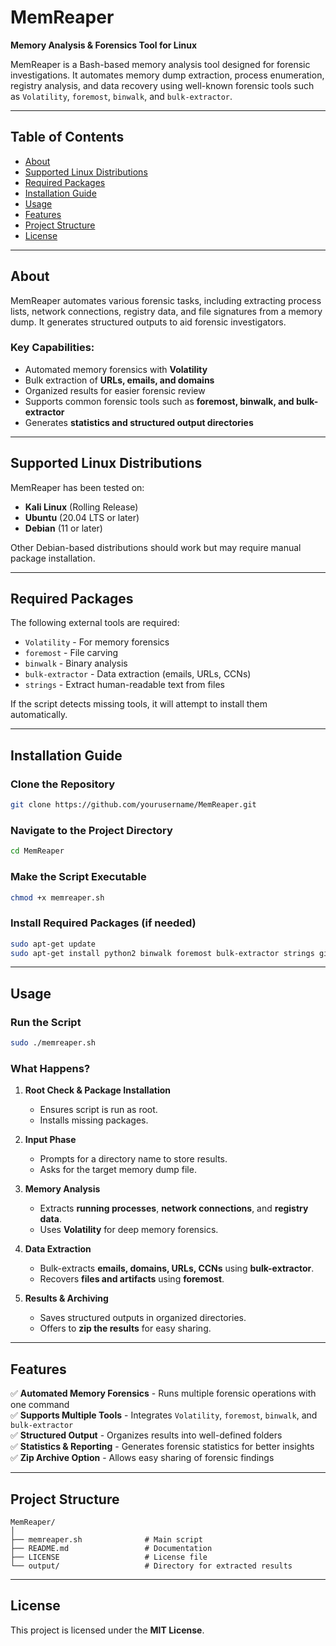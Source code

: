 # MemReaper
**Memory Analysis & Forensics Tool for Linux**

MemReaper is a Bash-based memory analysis tool designed for forensic investigations. It automates memory dump extraction, process enumeration, registry analysis, and data recovery using well-known forensic tools such as `Volatility`, `foremost`, `binwalk`, and `bulk-extractor`.

---

## Table of Contents
- [About](#about)
- [Supported Linux Distributions](#supported-linux-distributions)
- [Required Packages](#required-packages)
- [Installation Guide](#installation-guide)
- [Usage](#usage)
- [Features](#features)
- [Project Structure](#project-structure)
- [License](#license)

---

## About
MemReaper automates various forensic tasks, including extracting process lists, network connections, registry data, and file signatures from a memory dump. It generates structured outputs to aid forensic investigators.

### **Key Capabilities:**
- Automated memory forensics with **Volatility**
- Bulk extraction of **URLs, emails, and domains**
- Organized results for easier forensic review
- Supports common forensic tools such as **foremost, binwalk, and bulk-extractor**
- Generates **statistics and structured output directories**

---

## Supported Linux Distributions
MemReaper has been tested on:

- **Kali Linux** (Rolling Release)
- **Ubuntu** (20.04 LTS or later)
- **Debian** (11 or later)

Other Debian-based distributions should work but may require manual package installation.

---

## Required Packages
The following external tools are required:

- `Volatility` - For memory forensics
- `foremost` - File carving
- `binwalk` - Binary analysis
- `bulk-extractor` - Data extraction (emails, URLs, CCNs)
- `strings` - Extract human-readable text from files

If the script detects missing tools, it will attempt to install them automatically.

---

## Installation Guide

### **Clone the Repository**
```bash
git clone https://github.com/yourusername/MemReaper.git
```

### **Navigate to the Project Directory**
```bash
cd MemReaper
```

### **Make the Script Executable**
```bash
chmod +x memreaper.sh
```

### **Install Required Packages (if needed)**
```bash
sudo apt-get update
sudo apt-get install python2 binwalk foremost bulk-extractor strings git zip
```

---

## Usage

### **Run the Script**
```bash
sudo ./memreaper.sh
```

### **What Happens?**

1. **Root Check & Package Installation**
   - Ensures script is run as root.
   - Installs missing packages.

2. **Input Phase**
   - Prompts for a directory name to store results.
   - Asks for the target memory dump file.

3. **Memory Analysis**
   - Extracts **running processes**, **network connections**, and **registry data**.
   - Uses **Volatility** for deep memory forensics.

4. **Data Extraction**
   - Bulk-extracts **emails, domains, URLs, CCNs** using **bulk-extractor**.
   - Recovers **files and artifacts** using **foremost**.

5. **Results & Archiving**
   - Saves structured outputs in organized directories.
   - Offers to **zip the results** for easy sharing.

---

## Features

✅ **Automated Memory Forensics** - Runs multiple forensic operations with one command  
✅ **Supports Multiple Tools** - Integrates `Volatility`, `foremost`, `binwalk`, and `bulk-extractor`  
✅ **Structured Output** - Organizes results into well-defined folders  
✅ **Statistics & Reporting** - Generates forensic statistics for better insights  
✅ **Zip Archive Option** - Allows easy sharing of forensic findings  

---

## Project Structure

```
MemReaper/
│
├── memreaper.sh              # Main script
├── README.md                 # Documentation
├── LICENSE                   # License file
└── output/                   # Directory for extracted results
```

---

## License

This project is licensed under the **MIT License**.

